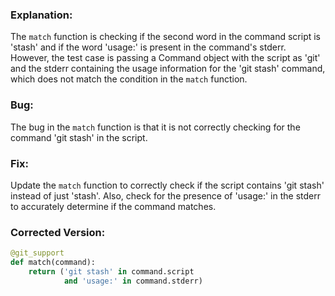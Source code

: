 ### Explanation:
The `match` function is checking if the second word in the command script is 'stash' and if the word 'usage:' is present in the command's stderr. However, the test case is passing a Command object with the script as 'git' and the stderr containing the usage information for the 'git stash' command, which does not match the condition in the `match` function.

### Bug:
The bug in the `match` function is that it is not correctly checking for the command 'git stash' in the script.

### Fix:
Update the `match` function to correctly check if the script contains 'git stash' instead of just 'stash'. Also, check for the presence of 'usage:' in the stderr to accurately determine if the command matches.

### Corrected Version:
```python
@git_support
def match(command):
    return ('git stash' in command.script
            and 'usage:' in command.stderr)
```